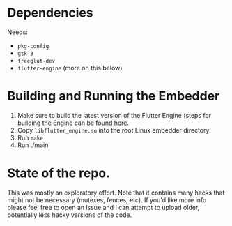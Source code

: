 # Dependencies

Needs:

*   `pkg-config`
*   `gtk-3`
*   `freeglut-dev`
*   `flutter-engine` (more on this below)

# Building and Running the Embedder

1) Make sure to build the latest version of the Flutter Engine (steps for
building the Engine can be found
[here](https://github.com/flutter/engine/blob/master/CONTRIBUTING.md).
2) Copy `libflutter_engine.so` into the root Linux embedder directory.
3) Run `make`
4) Run ./main

# State of the repo.

This was mostly an exploratory effort. Note that it contains many hacks that
might not be necessary (mutexes, fences, etc). If you'd like more info please
feel free to open an issue and I can attempt to upload older, potentially less
hacky versions of the code.
